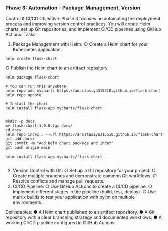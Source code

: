 ### Phase 3: Automation - Package Management, Version
Control & CI/CD
Objective:
Phase 3 focuses on automating the deployment process and improving version control
practices. You will create Helm charts, set up Git repositories, and implement CI/CD pipelines
using GitHub Actions.
Tasks:
1. Package Management with Helm:
○ Create a Helm chart for your Kubernetes application.
```bazaar
helm create flask-chart
```
○ Publish the Helm chart to an artifact repository.
```bazaar
helm package flask-chart

# You can run this anywhere
helm repo add mycharts https://anastasiya315510.github.io/flask-chart
helm repo update

# Install the chart
helm install flask-app mycharts/flask-chart


mkdir -p docs
mv flask-chart-1.0.0.tgz docs/
cd docs
helm repo index . --url https://anastasiya315510.github.io/flask-chart
git add docs/
git commit -m "Add Helm chart package and index"
git push origin main

helm install flask-app mycharts/flask-chart


```
2. Version Control with Git:
○ Set up a Git repository for your project.
○ Create multiple branches and demonstrate common Git workflows.
○ Resolve conflicts and manage pull requests.
3. CI/CD Pipeline:
○ Use GitHub Actions to create a CI/CD pipeline.
○ Implement different stages in the pipeline (build, test, deploy).
○ Use matrix builds to test your application with pylint on multiple environments .

Deliverables:
● A Helm chart published to an artifact repository.
● A Git repository with a clear branching strategy and documented workflows.
● A working CI/CD pipeline configured in GitHub Actions.